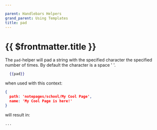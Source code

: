 ```yaml
---

parent: Handlebars Helpers
grand_parent: Using Templates
title: pad
---
```

# {{ $frontmatter.title }}

The `pad`-helper will pad a string with the specified character the specified number of times. By default the character is a space ' '.

```handlebars
  {{pad}}
```

when used with this context:

```json
{
  path: 'notepages/school/My Cool Page',
  name: 'My Cool Page is here!'
}
```

will result in:

````markdown
...
````